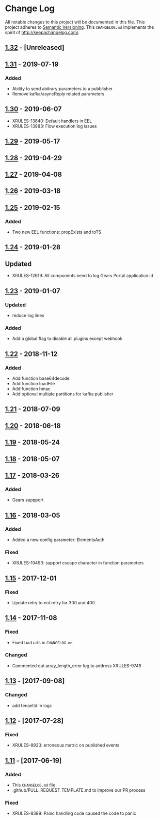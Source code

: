 # Change Log

All notable changes to this project will be documented in this file.
This project adheres to [Semantic Versioning](http://semver.org/).
This `CHANGELOG.md` implements the spirit of http://keepachangelog.com/.

## [1.32](https://github.com/Comcast/eel/compare/v1.31.0...dev) - [Unreleased]

## [1.31](https://github.com/Comcast/eel/compare/v1.30.0...v1.31.0) - 2019-07-19

### Added
* Ability to send abitrary parameters to a pubblisher
* Remove kafka/asyncReply related parameters

## [1.30](https://github.com/Comcast/eel/compare/v1.29...v1.30.0) - 2019-06-07
* XRULES-13840: Default handlers in EEL
* XRULES-13983: Flow execution log issues

## [1.29](https://github.com/Comcast/eel/compare/v1.28...v1.29) - 2019-05-17

## [1.28](https://github.com/Comcast/eel/compare/v1.27...v1.28) - 2019-04-29

## [1.27](https://github.com/Comcast/eel/compare/v1.26...v1.27) - 2019-04-08

## [1.26](https://github.com/Comcast/eel/compare/v1.25...v1.26) - 2019-03-18

## [1.25](https://github.com/Comcast/eel/compare/v1.24...v1.25) - 2019-02-15

### Added
* Two new EEL functions: propExists and toTS

## [1.24](https://github.com/Comcast/eel/compare/v1.23...dev) - 2019-01-28

## Updated
* XRULES-12619: All components need to log Gears Portal application id

## [1.23](https://github.com/Comcast/eel/compare/v1.22...v1.23) - 2019-01-07

### Updated
* reduce log lines

### Added
* Add a global flag to disable all plugins except webhook

## [1.22](https://github.com/Comcast/eel/compare/v1.21...v1.22) - 2018-11-12

### Added
* Add function base64decode
* Add function loadFile
* Add function hmac
* Add optional multiple partitions for kafka publisher

## [1.21](https://github.com/Comcast/eel/compare/v1.20...v1.21) - 2018-07-09

## [1.20](https://github.com/Comcast/eel/compare/v1.19...v1.20) - 2018-06-18

## [1.19](https://github.com/Comcast/eel/compare/v1.18...v1.19) - 2018-05-24

## [1.18](https://github.com/Comcast/eel/compare/v1.17...v1.18) - 2018-05-07

## [1.17](https://github.com/Comcast/eel/compare/v1.16...v1.17) - 2018-03-26

### Added
* Gears suppport

## [1.16](https://github.com/Comcast/eel/compare/v1.15...v1.16) - 2018-03-05

### Added
* Added a new config parameter: ElementsAuth

### Fixed
* XRULES-10493: support escape character in function parameters

## [1.15](https://github.com/Comcast/eel/compare/v1.14...v1.15) - 2017-12-01

### Fixed
* Update retry to not retry for 300 and 400

## [1.14](https://github.com/Comcast/eel/compare/v1.13...v1.14) - 2017-11-08

### Fixed
* Fixed bad urls in `CHANGELOG.md`

### Changed
* Commented out array_length_error log to address XRULES-9749

## [1.13](https://github.com/Comcast/eel/compare/v1.12...v1.13) - [2017-09-08]

### Changed
* add tenantId in logs

## [1.12](https://github.com/Comcast/eel/compare/v1.11...v1.12) - [2017-07-28]

### Fixed
* XRULES-8923: erroneous metric on published events

## [1.11](https://github.com/Comcast/eel/compare/v1.10...v1.11) - [2017-06-19]

### Added
* This `CHANGELOG.md` file
* .github/PULL_REQUEST_TEMPLATE.md to improve our PR process

### Fixed
* XRULES-8388: Panic handling code caused the code to panic
